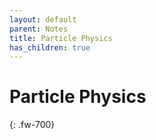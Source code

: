 ```yaml
---
layout: default
parent: Notes
title: Particle Physics
has_children: true
---
```

# Particle Physics
{: .fw-700}